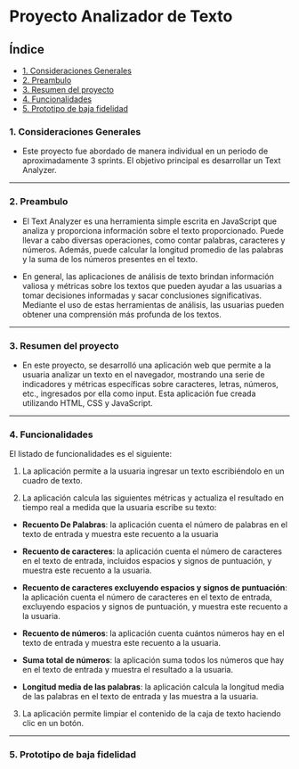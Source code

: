 # Proyecto Analizador de Texto

## Índice

* [1. Consideraciones Generales](#1-consideraciones-generales)
* [2. Preambulo](#2-preámbulo)
* [3. Resumen del proyecto](#3-resumen-del-proyecto)
* [4. Funcionalidades](#4-funcionalidades)
* [5. Prototipo de baja fidelidad](#5-Prototipo-de-baja-fidelidad)

### 1. Consideraciones Generales

- Este proyecto fue abordado de manera individual en un periodo de aproximadamente 3 sprints. El objetivo principal es desarrollar un Text Analyzer.

------------


### 2. Preambulo

- El Text Analyzer es una herramienta simple escrita en JavaScript que analiza y proporciona información sobre el texto proporcionado. Puede llevar a cabo diversas operaciones, como contar palabras, caracteres y números. Además, puede calcular la longitud promedio de las palabras y la suma de los números presentes en el texto.

- En general, las aplicaciones de análisis de texto brindan información valiosa y métricas sobre los textos que pueden ayudar a las usuarias a tomar decisiones informadas y sacar conclusiones significativas. Mediante el uso de estas herramientas de análisis, las usuarias pueden obtener una comprensión más profunda de los textos.

------------

### 3. Resumen del proyecto

- En este proyecto, se desarrolló una aplicación web que permite a la usuaria analizar un texto en el navegador, mostrando una serie de indicadores y métricas específicas sobre caracteres, letras, números, etc., ingresados por ella como input. Esta aplicación fue creada utilizando HTML, CSS y JavaScript.

------------

### 4. Funcionalidades

El listado de funcionalidades es el siguiente:

1. La aplicación permite a la usuaria ingresar un texto escribiéndolo en un cuadro de texto.

2. La aplicación calcula las siguientes métricas y actualiza el resultado en tiempo real a medida que la usuaria escribe su texto:

 - **Recuento De Palabras**: la aplicación cuenta el número de palabras en el texto de entrada y muestra este recuento a la usuaria

 - **Recuento de caracteres**: la aplicación cuenta el número de caracteres en el texto de entrada, incluidos espacios y signos de puntuación, y muestra este recuento a la usuaria.

 - **Recuento de caracteres excluyendo espacios y signos de puntuación**: la aplicación cuenta el número de caracteres en el texto de entrada, excluyendo espacios y signos de puntuación, y muestra este recuento a la usuaria.

 - **Recuento de números**: la aplicación cuenta cuántos números hay en el texto de entrada y muestra este recuento a la usuaria.

 - **Suma total de números**: la aplicación suma todos los números que hay en el texto de entrada y muestra el resultado a la usuaria.

 - **Longitud media de las palabras**: la aplicación calcula la longitud media de las palabras en el texto de entrada y las muestra a la usuaria.

3. La aplicación permite limpiar el contenido de la caja de texto haciendo clic en un botón.

------------

### 5. Prototipo de baja fidelidad
